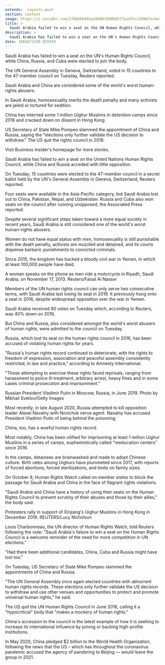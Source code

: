 ```yaml
--- 
extends: _layouts.post 
section: content 
image: https://i.insider.com/5f86b6b491aa9e001880b857?width=1200&format=jpeg 
title: > 
  Saudi Arabia failed to win a seat on the UN Human Rights Council, while China and Russia were voted in with ease 
description: > 
  Saudi Arabia has failed to win a seat on the UN's Human Rights Council, while China, Russia, and Cuba were elected to join the body.Saudi Arabia has failed to win a seat on the United Nations Human Rights Council, while China and Russia acceded with little opposition.Reuters/Faisal Al NasserMembers of the UN human rights council can only serve two consecutive terms, with Saudi Arabia last losing its seat in 2019.Russia, which lost its seat on the human rights council in 2016, has been accused of violating human rights for years.The US quit the UN Human Rights Council in June 2018, calling it a "hypocritical" body that "makes a mockery of human rights." 
date: 1602671339.055929 
--- 
```

Saudi Arabia has failed to win a seat on the UN's Human Rights Council, while China, Russia, and Cuba were elected to join the body.

The UN General Assembly in Geneva, Switzerland, voted in 15 countries to the 47-member council on Tuesday, Reuters reported.

Saudi Arabia and China are considered some of the world's worst human-rights abusers.

In Saudi Arabia, homosexuality merits the death penalty and many activists are jailed or tortured for sedition.

China has interned some 1 million Uighur Muslims in detention camps since 2016 and cracked down on dissent in Hong Kong.

US Secretary of State Mike Pompeo slammed the appointment of China and Russia, saying the "elections only further validate the US decision to withdraw." The US quit the rights council in 2018.

Visit Business Insider's homepage for more stories.

Saudi Arabia has failed to win a seat on the United Nations Human Rights Council, while China and Russia acceded with little opposition.

On Tuesday, 15 countries were elected to the 47-member council in a secret ballot held by the UN's General Assembly in Geneva, Switzerland, Reuters reported.

Four seats were available in the Asia-Pacific category, but Saudi Arabia lost out to China, Pakistan, Nepal, and Uzbekistan. Russia and Cuba also won seats on the council after running unopposed, the Associated Press reported.

Despite several significant steps taken toward a more equal society in recent years, Saudi Arabia is still considered one of the world's worst human-rights abusers.

Women do not have equal status with men, homosexuality is still punishable with the death penalty, activists are muzzled and detained, and its courts dispense barbaric punishments to convicted criminals.

Since 2015, the kingdom has backed a bloody civil war in Yemen, in which at least 100,000 people have died.

A woman speaks on the phone as men ride a motorcycle in Riyadh, Saudi Arabia, on November 17, 2013. Reuters/Faisal Al Nasser

Members of the UN human rights council can only serve two consecutive terms, with Saudi Arabia last losing its seat in 2019. It previously hung onto a seat in 2016, despite widespread opposition over the war in Yemen.

Saudi Arabia received 90 votes on Tuesday which, according to Reuters, was 40% down on 2016.

But China and Russia, also considered amongst the world's worst abusers of human rights, were admitted to the council on Tuesday.

Russia, which lost its seat on the human rights council in 2016, has been accused of violating human rights for years.

"Russia's human rights record continued to deteriorate, with the rights to freedom of expression, association and peaceful assembly consistently restricted, in law and practice," according to Amnesty International.

"Those attempting to exercise these rights faced reprisals, ranging from harassment to police ill-treatment, arbitrary arrest, heavy fines and in some cases criminal prosecution and imprisonment."

Russian President Vladimir Putin in Moscow, Russia, in June 2019. Photo by Mikhail Svetlov/Getty Images

Most recently, in late August 2020, Russia attempted to kill opposition leader Alexei Navalny with Novichok nerve agent. Navalny has accused President Vladimir Putin of being behind the poisoning.

China, too, has a woeful human rights record.

Most notably, China has been vilified for imprisoning at least 1 million Uighur Muslims in a series of camps, euphemistically called "reeducation centers" since 2016.

In the camps, detainees are brainwashed and made to adopt Chinese culture. Birth rates among Uighurs have plummeted since 2017, with reports of forced abortions, forced sterilizations, and limits on family sizes.

On October 8, Human Rights Watch called on member states to block the passage for Saudi Arabia and China in the face of flagrant rights violations.

"Saudi Arabia and China have a history of using their seats on the Human Rights Council to prevent scrutiny of their abuses and those by their allies," the body said.

Protesters rally in support of Xinjiang's Uighur Muslims in Hong Kong in December 2019. REUTERS/Lucy Nicholson

Louis Charbonneau, the UN director of Human Rights Watch, told Reuters following the vote: "Saudi Arabia's failure to win a seat on the Human Rights Council is a welcome reminder of the need for more competition in UN elections."

"Had there been additional candidates, China, Cuba and Russia might have lost too."

On Tuesday, US Secretary of State Mike Pompeo slammed the appointments of China and Russia.

"The UN General Assembly once again elected countries with abhorrent human rights records. These elections only further validate the US decision to withdraw and use other venues and opportunities to protect and promote universal human rights," he said.

The US quit the UN Human Rights Council in June 2018, calling it a "hypocritical" body that "makes a mockery of human rights."

China's accession to the council is the latest example of how it is seeking to increase its international influence by joining or backing high-profile institutions.

In May 2020, China pledged $2 billion to the World Health Organization, following the news that the US – which has throughout the coronavirus pandemic accused the agency of pandering to Beijing — would leave the group in 2021.